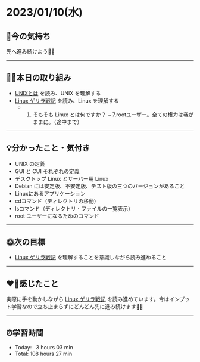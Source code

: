 # 2023/01/10(水)
## 🕺今の気持ち
先へ進み続けよう💪🏻

---

## ✍🏻本日の取り組み
- [UNIXとは](https://codezine.jp/unixdic/w/UNIX%E3%81%A8%E3%81%AF) を読み、UNIX を理解する
- [Linux ゲリラ戦記](https://web.archive.org/web/20210413184001/http://www.garunimo.com/program/linux/) を読み、Linux を理解する
  - 1. そもそも Linux とは何ですか？ ~ 7.rootユーザー。全ての権力は我がままに。（途中まで）

---

## 💡分かったこと・気付き
- UNIX の定義
- GUI と CUI それぞれの定義
- デスクトップ Linux とサーバー用 Linux 
- Debian には安定版、不安定版、テスト版の三つのバージョンがあること
- Linuxにあるアプリケーション
- cdコマンド（ディレクトリの移動）
- lsコマンド（ディレクトリ・ファイルの一覧表示）
- root ユーザーになるためのコマンド

---

## 🌞次の目標
- [Linux ゲリラ戦記](https://web.archive.org/web/20210413184001/http://www.garunimo.com/program/linux/) を理解することを意識しながら読み進めること

---

## ❤️‍🔥感じたこと
実際に手を動かしながら [Linux ゲリラ戦記](https://web.archive.org/web/20210413184001/http://www.garunimo.com/program/linux/) を読み進めています。今はインプット学習なので立ち止まらずにどんどん先に進み続けます✍🏻

---

## ⏰学習時間
- Today:&nbsp;&nbsp; 3 hours 03 min
- Total: 108 hours 27 min
